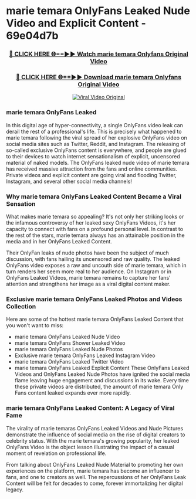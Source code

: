 # marie temara OnlyFans Leaked Nude Video and Explicit Content - 69e04d7b

<div align="center">

### [🔴 CLICK HERE 🌐==►► Watch marie temara Onlyfans Original Video](https://aff.leakpic.com/?utm_medium=9dac6e3e92780789e695eb65dc45befdb20081c8&utm_campaign=Link_for_leakpic_com)

### [🔴 CLICK HERE 🌐==►► Download marie temara Onlyfans Original Video](https://aff.leakpic.com/?utm_medium=9dac6e3e92780789e695eb65dc45befdb20081c8&utm_campaign=Link_for_leakpic_com)

[![Viral Video Original](https://i.ibb.co.com/xMMVF88/686577567.gif)](https://aff.leakpic.com/?utm_medium=9dac6e3e92780789e695eb65dc45befdb20081c8&utm_campaign=Link_for_leakpic_com)

</div>

### marie temara OnlyFans Leaked
In this digital age of hyper-connectivity, a single OnlyFans video leak can derail the rest of a professional's life. This is precisely what happened to marie temara following the viral spread of her explosive OnlyFans video on social media sites such as Twitter, Reddit, and Instagram. The releasing of so-called exclusive OnlyFans content is everywhere, and people are glued to their devices to watch internet sensationalism of explicit, uncensored material of naked models. 
The OnlyFans leaked nude video of marie temara has received massive attraction from the fans and online communities. Private videos and explicit content are going viral and flooding Twitter, Instagram, and several other social media channels!

### Why marie temara OnlyFans Leaked Content Became a Viral Sensation
What makes marie temara so appealing? It's not only her striking looks or the infamous controversy of her leaked sexy OnlyFans Videos, it's her capacity to connect with fans on a profound personal level. In contrast to the rest of the stars, marie temara always has an attainable position in the media and in her OnlyFans Leaked Content.

Their OnlyFan leaks of nude photos have been the subject of much discussion, with fans hailing its uncensored and raw quality. The leaked OnlyFans video exposes a raw and uncouth side of marie temara, which in turn renders her seem more real to her audience. On Instagram or in OnlyFans Leaked Videos, marie temara remains to capture her fans' attention and strengthens her image as a viral digital content maker.

### Exclusive marie temara OnlyFans Leaked Photos and Videos Collection
Here are some of the hottest marie temara OnlyFans Leaked Content that you won't want to miss:
- marie temara OnlyFans Leaked Nude Video
- marie temara OnlyFans Shower Leaked Video
- marie temara OnlyFans Leaked Nude Photos
- Exclusive marie temara OnlyFans Leaked Instagram Video
- marie temara OnlyFans Leaked Twitter Video
- marie temara OnlyFans Leaked Explicit Content
These OnlyFans Leaked Videos and OnlyFans Leaked Nude Photos have ignited the social media flame leaving huge engagement and discussions in its wake. Every time these private videos are distributed, the amount of marie temara Only Fans content leaked expands ever more rapidly.

### marie temara OnlyFans Leaked Content: A Legacy of Viral Fame
The virality of marie temaras OnlyFans Leaked Videos and Nude Pictures demonstrate the influence of social media on the rise of digital creators to celebrity status. With the marie temara's growing popularity, her leaked OnlyFans Video is the object lesson illustrating the impact of a casual moment of revelation on professional life.

From talking about OnlyFans Leaked Nude Material to promoting her own experiences on the platform, marie temara has become an influencer to fans, and one to creators as well. The repercussions of her OnlyFans Leak Content will be felt for decades to come, forever immortalizing her digital legacy.
